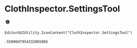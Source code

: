 # ClothInspector.SettingsTool
![](/img/ClothInspector.SettingsTool.png)

``` CSharp
EditorGUIUtility.IconContent("ClothInspector.SettingsTool")
```
```
-5509047954332065865
```
